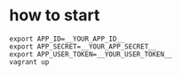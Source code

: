 # how to start

    export APP_ID=__YOUR_APP_ID__
    export APP_SECRET=__YOUR_APP_SECRET__
    export APP_USER_TOKEN=__YOUR_USER_TOKEN__
    vagrant up
